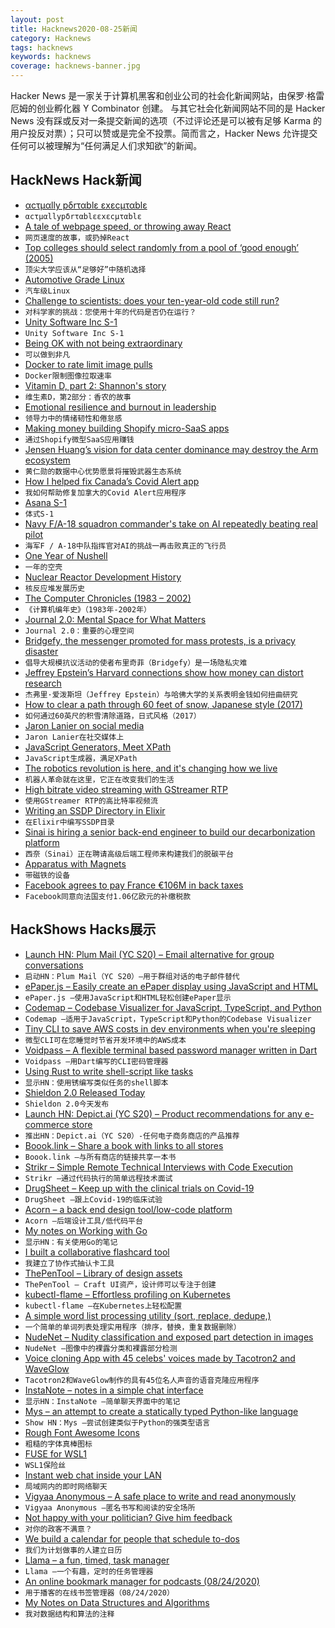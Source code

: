 ```yaml
---
layout: post
title: Hacknews2020-08-25新闻
category: Hacknews
tags: hacknews
keywords: hacknews
coverage: hacknews-banner.jpg
---
```


Hacker News 是一家关于计算机黑客和创业公司的社会化新闻网站，由保罗·格雷厄姆的创业孵化器 Y Combinator 创建。
与其它社会化新闻网站不同的是 Hacker News 没有踩或反对一条提交新闻的选项（不过评论还是可以被有足够 Karma 的用户投反对票）；只可以赞或是完全不投票。简而言之，Hacker News 允许提交任何可以被理解为“任何满足人们求知欲”的新闻。

## HackNews Hack新闻


- [αcτµαlly pδrταblε εxεcµταblε](https://justine.storage.googleapis.com/ape.html)
- `αcτµαllypδrταblεεxεcµταblε`
- [A tale of webpage speed, or throwing away React](https://solovyov.net/blog/2020/a-tale-of-webpage-speed-or-throwing-away-react/)
- `网页速度的故事，或扔掉React`
- [Top colleges should select randomly from a pool of ‘good enough’ (2005)](https://www.chronicle.com/article/top-colleges-should-select-randomly-from-a-pool-of-good-enough/)
- `顶尖大学应该从“足够好”中随机选择`
- [Automotive Grade Linux](https://www.automotivelinux.org/)
- `汽车级Linux`
- [Challenge to scientists: does your ten-year-old code still run?](https://www.nature.com/articles/d41586-020-02462-7)
- `对科学家的挑战：您使用十年的代码是否仍在运行？`
- [Unity Software Inc S-1](https://www.sec.gov/Archives/edgar/data/1810806/000119312520227862/d908875ds1.htm)
- `Unity Software Inc S-1`
- [Being OK with not being extraordinary](https://www.tiffanymatthe.com/not-extraordinary)
- `可以做到非凡`
- [Docker to rate limit image pulls](https://www.docker.com/blog/scaling-docker-to-serve-millions-more-developers-network-egress/)
- `Docker限制图像拉取速率`
- [Vitamin D, part 2: Shannon's story](https://www.devaboone.com/post/vitamin-d-part-2-shannon-s-story?postId=5f39453f8d01fe00170023fe)
- `维生素D，第2部分：香农的故事`
- [Emotional resilience and burnout in leadership](https://docs.google.com/document/d/18FfZ86PGA_uSFf425EzKXAmiFQLFBPqjqPN7iu1TZRw/edit?usp=sharing)
- `领导力中的情绪韧性和倦怠感`
- [Making money building Shopify micro-SaaS apps](https://www.preetamnath.com/blog/building-your-first-micro-saas-app-on-shopify)
- `通过Shopify微型SaaS应用赚钱`
- [Jensen Huang’s vision for data center dominance may destroy the Arm ecosystem](https://semianalysis.com/jensen-huangs-vision-for-data-center-dominance-will-destroy-the-arm-ecosystem/)
- `黄仁勋的数据中心优势愿景将摧毁武器生态系统`
- [How I helped fix Canadaʼs Covid Alert app](https://seancoates.com/blogs/how-i-helped-fix-canadas-covid-alert-app)
- `我如何帮助修复加拿大的Covid Alert应用程序`
- [Asana S-1](https://www.sec.gov/Archives/edgar/data/1477720/000119312520228462/d855753ds1.htm)
- `体式S-1`
- [Navy F/A-18 squadron commander's take on AI repeatedly beating real pilot](https://www.thedrive.com/the-war-zone/35947/navy-f-a-18-squadron-commanders-take-on-ai-repeatedly-beating-real-pilot-in-dogfight)
- `海军F / A-18中队指挥官对AI的挑战一再击败真正的飞行员`
- [One Year of Nushell](https://www.nushell.sh/blog/2020/08/23/year_of_nushell.html)
- `一年的空壳`
- [Nuclear Reactor Development History](https://whatisnuclear.com/reactor_history.html)
- `核反应堆发展历史`
- [The Computer Chronicles (1983 – 2002)](https://archive.org/details/Computer_Chronicles)
- `《计算机编年史》（1983年-2002年）`
- [Journal 2.0: Mental Space for What Matters](https://blog.usejournal.com/introducing-journal-2-0-1667b4d295a)
- `Journal 2.0：重要的心理空间`
- [Bridgefy, the messenger promoted for mass protests, is a privacy disaster](https://arstechnica.com/features/2020/08/bridgefy-the-app-promoted-for-mass-protests-is-a-privacy-disaster/)
- `倡导大规模抗议活动的使者布里奇菲（Bridgefy）是一场隐私灾难`
- [Jeffrey Epstein’s Harvard connections show how money can distort research](https://www.scientificamerican.com/article/jeffrey-epsteins-harvard-connections-show-how-money-can-distort-research/)
- `杰弗里·爱泼斯坦（Jeffrey Epstein）与哈佛大学的关系表明金钱如何扭曲研究`
- [How to clear a path through 60 feet of snow, Japanese style (2017)](https://www.atlasobscura.com/articles/snow-canyon-japan)
- `如何通过60英尺的积雪清除道路，日式风格（2017）`
- [Jaron Lanier on social media](https://www.gq.com/story/jaron-lanier-tech-oracle-profile)
- `Jaron Lanier在社交媒体上`
- [JavaScript Generators, Meet XPath](https://jack.wrenn.fyi/blog/xpath-for-2020/)
- `JavaScript生成器，满足XPath`
- [The robotics revolution is here, and it's changing how we live](https://www.nationalgeographic.com/magazine/2020/09/the-robot-revolution-has-arrived-feature/)
- `机器人革命就在这里，它正在改变我们的生活`
- [High bitrate video streaming with GStreamer RTP](https://www.collabora.com/news-and-blog/blog/2020/08/20/paving-the-way-high-bitrate-video-streaming-gstreamer-rtp-elements/)
- `使用GStreamer RTP的高比特率视频流`
- [Writing an SSDP Directory in Elixir](https://quinnwilton.com/blog/writing-an-ssdp-directory-in-elixir)
- `在Elixir中编写SSDP目录`
- [Sinai is hiring a senior back-end engineer to build our decarbonization platform](https://angel.co/company/sinai-technologies/jobs/925213-senior-backend-software-engineer)
- `西奈（Sinai）正在聘请高级后端工程师来构建我们的脱碳平台`
- [Apparatus with Magnets](https://www.notion.so/Apparatus-with-Magnets-Intro-2e32af5b59b64a45b3b203408374a56e)
- `带磁铁的设备`
- [Facebook agrees to pay France €106M in back taxes](https://www.bbc.co.uk/news/business-53894959)
- `Facebook同意向法国支付1.06亿欧元的补缴税款`


## HackShows Hacks展示

- [Launch HN: Plum Mail (YC S20) – Email alternative for group conversations](item?id=24237818)
- `启动HN：Plum Mail（YC S20）–用于群组对话的电子邮件替代`
- [ ePaper.js – Easily create an ePaper display using JavaScript and HTML](https://github.com/samsonmking/epaper.js)
- `ePaper.js –使用JavaScript和HTML轻松创建ePaper显示`
- [ Codemap – Codebase Visualizer for JavaScript, TypeScript, and Python](https://codemap.app)
- `Codemap –适用于JavaScript，TypeScript和Python的Codebase Visualizer`
- [ Tiny CLI to save AWS costs in dev environments when you're sleeping](https://www.npmjs.com/package/aws-cost-saver)
- `微型CLI可在您睡觉时节省开发环境中的AWS成本`
- [ Voidpass – A flexible terminal based password manager written in Dart](https://github.com/f-prime/voidpass)
- `Voidpass –用Dart编写的CLI密码管理器`
- [ Using Rust to write shell-script like tasks](https://github.com/rust-shell-script/rust_cmd_lib)
- `显示HN：使用锈编写类似任务的shell脚本`
- [ Shieldon 2.0 Released Today](https://github.com/terrylinooo/shieldon/tree/2.x)
- `Shieldon 2.0今天发布`
- [Launch HN: Depict.ai (YC S20) – Product recommendations for any e-commerce store](item?id=24252408)
- `推出HN：Depict.ai（YC S20）-任何电子商务商店的产品推荐`
- [ Boook.link – Share a book with links to all stores](https://boook.link)
- `Boook.link –与所有商店的链接共享一本书`
- [ Strikr – Simple Remote Technical Interviews with Code Execution](https://strikr.co)
- `Strikr –通过代码执行的简单远程技术面试`
- [ DrugSheet – Keep up with the clinical trials on Covid-19](https://drugsheet.com/)
- `DrugSheet –跟上Covid-19的临床试验`
- [ Acorn – a back end design tool/low-code platform](https://wiki.squirreltechnologies.nz/Acorn:Jobhunt)
- `Acorn –后端设计工具/低代码平台`
- [ My notes on Working with Go](https://github.com/betty200744/ultimate-go)
- `显示HN：有关使用Go的笔记`
- [ I built a collaborative flashcard tool](https://memordo.com/launch/hn)
- `我建立了协作式抽认卡工具`
- [ ThePenTool – Library of design assets](https://thepentool.co)
- `ThePenTool – Craft UI资产，设计师可以专注于创建`
- [ kubectl-flame – Effortless profiling on Kubernetes](https://github.com/VerizonMedia/kubectl-flame)
- `kubectl-flame –在Kubernetes上轻松配置`
- [ A simple word list processing utility (sort, replace, dedupe,)](https://aclarembeau.github.io/text-utilities/)
- `一个简单的单词列表处理实用程序（排序，替换，重复数据删除）`
- [ NudeNet – Nudity classification and exposed part detection in images](https://github.com/notAI-tech/NudeNet/)
- `NudeNet –图像中的裸露分类和裸露部分检测`
- [ Voice cloning App with 45 celebs' voices made by Tacotron2 and WaveGlow](https://parodist.ai)
- `Tacotron2和WaveGlow制作的具有45位名人声音的语音克隆应用程序`
- [ InstaNote – notes in a simple chat interface](https://www.instanote.io/)
- `显示HN：InstaNote –简单聊天界面中的笔记`
- [ Mys – an attempt to create a statically typed Python-like language](https://github.com/eerimoq/mys)
- `Show HN：Mys –尝试创建类似于Python的强类型语言`
- [ Rough Font Awesome Icons](https://djamshed.github.io/rough-awesome-font/dist/)
- `粗糙的字体真棒图标`
- [ FUSE for WSL1](https://github.com/billziss-gh/winfuse/releases)
- `WSL1保险丝`
- [ Instant web chat inside your LAN](https://localchat.bigsun.xyz/)
- `局域网内的即时网络聊天`
- [ Vigyaa Anonymous – A safe place to write and read anonymously](http://Vigyaa.io)
- `Vigyaa Anonymous –匿名书写和阅读的安全场所`
- [ Not happy with your politician? Give him feedback](https://www.politicianreport.org/ratings/donald-trump)
- `对你的政客不满意？`
- [ We build a calendar for people that schedule to-dos](https://amie.so)
- `我们为计划做事的人建立日历`
- [ Llama – a fun, timed, task manager](https://llamalife.co/)
- `Llama –一个有趣，定时的任务管理器`
- [ An online bookmark manager for podcasts (08/24/2020)](item?id=24263425)
- `用于播客的在线书签管理器（08/24/2020）`
- [ My Notes on Data Structures and Algorithms](https://github.com/jeffzh4ng/algorithms-and-data-structures)
- `我对数据结构和算法的注释`

